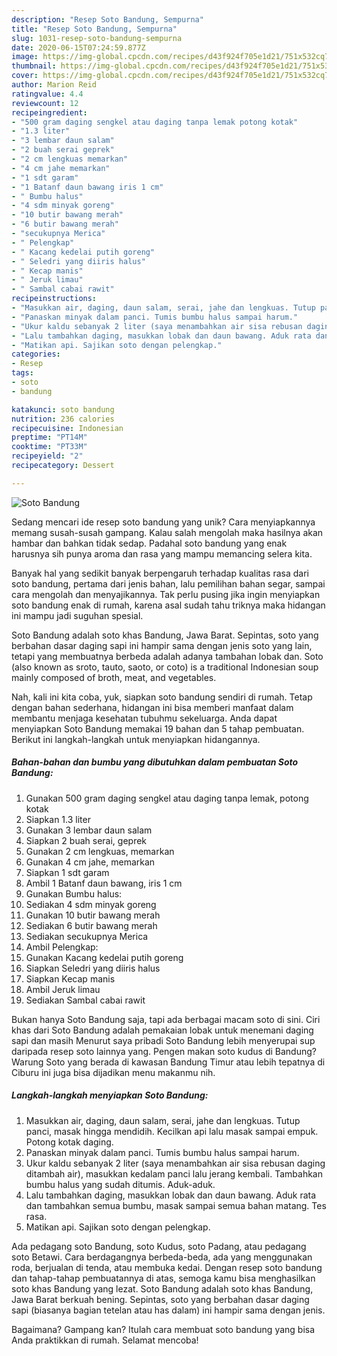 ```yaml
---
description: "Resep Soto Bandung, Sempurna"
title: "Resep Soto Bandung, Sempurna"
slug: 1031-resep-soto-bandung-sempurna
date: 2020-06-15T07:24:59.877Z
image: https://img-global.cpcdn.com/recipes/d43f924f705e1d21/751x532cq70/soto-bandung-foto-resep-utama.jpg
thumbnail: https://img-global.cpcdn.com/recipes/d43f924f705e1d21/751x532cq70/soto-bandung-foto-resep-utama.jpg
cover: https://img-global.cpcdn.com/recipes/d43f924f705e1d21/751x532cq70/soto-bandung-foto-resep-utama.jpg
author: Marion Reid
ratingvalue: 4.4
reviewcount: 12
recipeingredient:
- "500 gram daging sengkel atau daging tanpa lemak potong kotak"
- "1.3 liter"
- "3 lembar daun salam"
- "2 buah serai geprek"
- "2 cm lengkuas memarkan"
- "4 cm jahe memarkan"
- "1 sdt garam"
- "1 Batanf daun bawang iris 1 cm"
- " Bumbu halus"
- "4 sdm minyak goreng"
- "10 butir bawang merah"
- "6 butir bawang merah"
- "secukupnya Merica"
- " Pelengkap"
- " Kacang kedelai putih goreng"
- " Seledri yang diiris halus"
- " Kecap manis"
- " Jeruk limau"
- " Sambal cabai rawit"
recipeinstructions:
- "Masukkan air, daging, daun salam, serai, jahe dan lengkuas. Tutup panci, masak hingga mendidih. Kecilkan api lalu masak sampai empuk. Potong kotak daging."
- "Panaskan minyak dalam panci. Tumis bumbu halus sampai harum."
- "Ukur kaldu sebanyak 2 liter (saya menambahkan air sisa rebusan daging ditambah air), masukkan kedalam panci lalu jerang kembali. Tambahkan bumbu halus yang sudah ditumis. Aduk-aduk."
- "Lalu tambahkan daging, masukkan lobak dan daun bawang. Aduk rata dan tambahkan semua bumbu, masak sampai semua bahan matang. Tes rasa."
- "Matikan api. Sajikan soto dengan pelengkap."
categories:
- Resep
tags:
- soto
- bandung

katakunci: soto bandung 
nutrition: 236 calories
recipecuisine: Indonesian
preptime: "PT14M"
cooktime: "PT33M"
recipeyield: "2"
recipecategory: Dessert

---
```



![Soto Bandung](https://img-global.cpcdn.com/recipes/d43f924f705e1d21/751x532cq70/soto-bandung-foto-resep-utama.jpg)

Sedang mencari ide resep soto bandung yang unik? Cara menyiapkannya memang susah-susah gampang. Kalau salah mengolah maka hasilnya akan hambar dan bahkan tidak sedap. Padahal soto bandung yang enak harusnya sih punya aroma dan rasa yang mampu memancing selera kita.

Banyak hal yang sedikit banyak berpengaruh terhadap kualitas rasa dari soto bandung, pertama dari jenis bahan, lalu pemilihan bahan segar, sampai cara mengolah dan menyajikannya. Tak perlu pusing jika ingin menyiapkan soto bandung enak di rumah, karena asal sudah tahu triknya maka hidangan ini mampu jadi suguhan spesial.

Soto Bandung adalah soto khas Bandung, Jawa Barat. Sepintas, soto yang berbahan dasar daging sapi ini hampir sama dengan jenis soto yang lain, tetapi yang membuatnya berbeda adalah adanya tambahan lobak dan. Soto (also known as sroto, tauto, saoto, or coto) is a traditional Indonesian soup mainly composed of broth, meat, and vegetables.


Nah, kali ini kita coba, yuk, siapkan soto bandung sendiri di rumah. Tetap dengan bahan sederhana, hidangan ini bisa memberi manfaat dalam membantu menjaga kesehatan tubuhmu sekeluarga. Anda dapat menyiapkan Soto Bandung memakai 19 bahan dan 5 tahap pembuatan. Berikut ini langkah-langkah untuk menyiapkan hidangannya.

<!--inarticleads1-->

##### Bahan-bahan dan bumbu yang dibutuhkan dalam pembuatan Soto Bandung:

1. Gunakan 500 gram daging sengkel atau daging tanpa lemak, potong kotak
1. Siapkan 1.3 liter
1. Gunakan 3 lembar daun salam
1. Siapkan 2 buah serai, geprek
1. Gunakan 2 cm lengkuas, memarkan
1. Gunakan 4 cm jahe, memarkan
1. Siapkan 1 sdt garam
1. Ambil 1 Batanf daun bawang, iris 1 cm
1. Gunakan  Bumbu halus:
1. Sediakan 4 sdm minyak goreng
1. Gunakan 10 butir bawang merah
1. Sediakan 6 butir bawang merah
1. Sediakan secukupnya Merica
1. Ambil  Pelengkap:
1. Gunakan  Kacang kedelai putih goreng
1. Siapkan  Seledri yang diiris halus
1. Siapkan  Kecap manis
1. Ambil  Jeruk limau
1. Sediakan  Sambal cabai rawit


Bukan hanya Soto Bandung saja, tapi ada berbagai macam soto di sini. Ciri khas dari Soto Bandung adalah pemakaian lobak untuk menemani daging sapi dan masih Menurut saya pribadi Soto Bandung lebih menyerupai sup daripada resep soto lainnya yang. Pengen makan soto kudus di Bandung? Warung Soto yang berada di kawasan Bandung Timur atau lebih tepatnya di Ciburu ini juga bisa dijadikan menu makanmu nih. 

<!--inarticleads2-->

##### Langkah-langkah menyiapkan Soto Bandung:

1. Masukkan air, daging, daun salam, serai, jahe dan lengkuas. Tutup panci, masak hingga mendidih. Kecilkan api lalu masak sampai empuk. Potong kotak daging.
1. Panaskan minyak dalam panci. Tumis bumbu halus sampai harum.
1. Ukur kaldu sebanyak 2 liter (saya menambahkan air sisa rebusan daging ditambah air), masukkan kedalam panci lalu jerang kembali. Tambahkan bumbu halus yang sudah ditumis. Aduk-aduk.
1. Lalu tambahkan daging, masukkan lobak dan daun bawang. Aduk rata dan tambahkan semua bumbu, masak sampai semua bahan matang. Tes rasa.
1. Matikan api. Sajikan soto dengan pelengkap.


Ada pedagang soto Bandung, soto Kudus, soto Padang, atau pedagang soto Betawi. Cara berdagangnya berbeda-beda, ada yang menggunakan roda, berjualan di tenda, atau membuka kedai. Dengan resep soto bandung dan tahap-tahap pembuatannya di atas, semoga kamu bisa menghasilkan soto khas Bandung yang lezat. Soto Bandung adalah soto khas Bandung, Jawa Barat berkuah bening. Sepintas, soto yang berbahan dasar daging sapi (biasanya bagian tetelan atau has dalam) ini hampir sama dengan jenis. 

Bagaimana? Gampang kan? Itulah cara membuat soto bandung yang bisa Anda praktikkan di rumah. Selamat mencoba!
